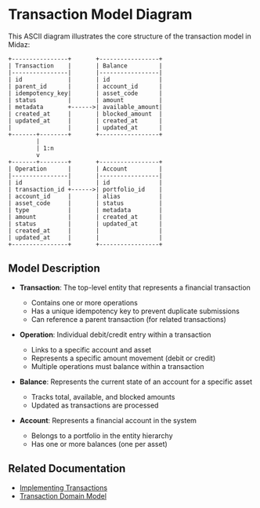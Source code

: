 # Transaction Model Diagram

This ASCII diagram illustrates the core structure of the transaction model in Midaz:

```
+----------------+       +-----------------+
| Transaction    |       | Balance         |
|----------------|       |-----------------|
| id             |       | id              |
| parent_id      |       | account_id      |
| idempotency_key|       | asset_code      |
| status         |       | amount          |
| metadata       +------>| available_amount|
| created_at     |       | blocked_amount  |
| updated_at     |       | created_at      |
|                |       | updated_at      |
+-------+--------+       +-----------------+
        |
        | 1:n
        v
+-------+--------+       +-----------------+
| Operation      |       | Account         |
|----------------|       |-----------------|
| id             |       | id              |
| transaction_id +------>| portfolio_id    |
| account_id     |       | alias           |
| asset_code     |       | status          |
| type           |       | metadata        |
| amount         |       | created_at      |
| status         |       | updated_at      |
| created_at     |       |                 |
| updated_at     |       |                 |
+----------------+       +-----------------+
```

## Model Description

- **Transaction**: The top-level entity that represents a financial transaction
  - Contains one or more operations
  - Has a unique idempotency key to prevent duplicate submissions
  - Can reference a parent transaction (for related transactions)

- **Operation**: Individual debit/credit entry within a transaction
  - Links to a specific account and asset
  - Represents a specific amount movement (debit or credit)
  - Multiple operations must balance within a transaction

- **Balance**: Represents the current state of an account for a specific asset
  - Tracks total, available, and blocked amounts
  - Updated as transactions are processed

- **Account**: Represents a financial account in the system
  - Belongs to a portfolio in the entity hierarchy
  - Has one or more balances (one per asset)

## Related Documentation
- [Implementing Transactions](../tutorials/implementing-transactions.md)
- [Transaction Domain Model](../components/transaction/domain-model.md)